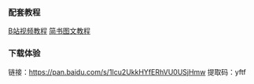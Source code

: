 ### 配套教程

[B站视频教程](https://www.bilibili.com/video/BV1EK4y187Kf)
[简书图文教程](https://www.jianshu.com/nb/33278365)

### 下载体验

链接：https://pan.baidu.com/s/1Icu2UkkHYfERhVU0USjHmw 
提取码：yftf 
